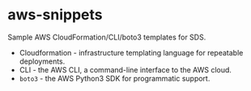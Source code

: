 # aws-snippets

Sample AWS CloudFormation/CLI/boto3 templates for SDS.

- Cloudformation - infrastructure templating language for repeatable deployments.
- CLI - the AWS CLI, a command-line interface to the AWS cloud.
- `boto3` - the AWS Python3 SDK for programmatic support.
